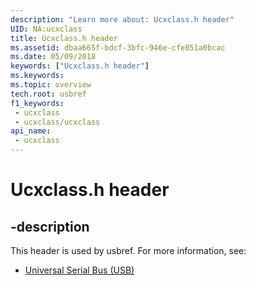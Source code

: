 ```yaml
---
description: "Learn more about: Ucxclass.h header"
UID: NA:ucxclass
title: Ucxclass.h header
ms.assetid: dbaa665f-bdcf-3bfc-946e-cfe851a0bcac
ms.date: 05/09/2018
keywords: ["Ucxclass.h header"]
ms.keywords: 
ms.topic: overview
tech.root: usbref
f1_keywords:
 - ucxclass
 - ucxclass/ucxclass
api_name:
 - ucxclass
---
```


# Ucxclass.h header


## -description

This header is used by usbref. For more information, see:

- [Universal Serial Bus (USB)](../_usbref/index.md)

